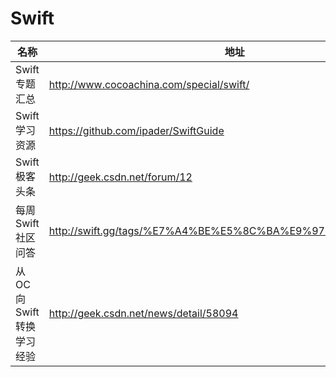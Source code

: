 # Swift

名称 | 地址 
----- | ----- 
Swift专题汇总 |  <http://www.cocoachina.com/special/swift/> 
Swift学习资源 |  <https://github.com/ipader/SwiftGuide> 
Swift极客头条 |  <http://geek.csdn.net/forum/12> 
每周Swift社区问答 |  <http://swift.gg/tags/%E7%A4%BE%E5%8C%BA%E9%97%AE%E7%AD%94/> 
从OC向Swift转换学习经验 |  <http://geek.csdn.net/news/detail/58094> 
